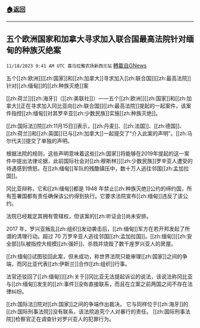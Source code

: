 ###  [:house:返回](README.md)
---


## 五个欧洲国家和加拿大寻求加入联合国最高法院针对缅甸的种族灭绝案
`11/18/2023 9:41 AM UTC 喜马拉雅农场新西兰站` [轉載自GNews](https://gnews.org/articles/1991031)


五个[[zh:欧洲]][[zh:国家]]和[[zh:加拿大]]寻求加入[[zh:联合国]][[zh:最高法院]]针对[[zh:缅甸]]的[[zh:种族灭绝]]案 

[[zh:荷兰]][[zh:海牙]]（[[zh:美联社]]）——五个[[zh:欧洲]][[zh:国家]]和[[zh:加拿大]]正在寻求加入冈比亚向[[zh:联合国]][[zh:最高法院]]提起的一起案件，该案件指控[[zh:缅甸]]对其罗辛亚[[zh:少数民族]]实施[[zh:种族灭绝]]。 

[[zh:国际法]]院[[zh:11月15日]]表示，[[zh:丹麦]]、[[zh:法国]]、[[zh:德国]]、[[zh:荷兰]]和[[zh:英国]]已与[[zh:加拿大]]一起提交了“介入此案的声明”。[[zh:马尔代夫]]提交了单独的声明。 

根据法院的规则，这些声明意味着这些[[zh:国家]]将能够在2019年提起的这一案件中提出法律论据，此前国际社会对[[zh:穆斯林]][[zh:少数民族]]罗辛亚人遭受的待遇感到愤怒。在[[zh:缅甸]]军队的残酷镇压中，数十万人逃往邻国[[zh:孟加拉国]]。 

冈比亚辩称，它和[[zh:缅甸]]都是 1948 年禁止[[zh:种族灭绝]]公约的缔约国，所有签署国都有责任确保该公约得到执行。它要求法院宣布[[zh:缅甸]]违反了该公约。 

法院已经裁定其拥有管辖权，但该案的[[zh:听证会]]尚未安排。 

2017 年，罗兴亚叛乱[[zh:组织]]发动袭击后，[[zh:缅甸]]军方在若开邦发起了所谓的清理行动。超过 70 万罗辛亚人逃往邻国[[zh:孟加拉国]]。[[zh:缅甸]][[zh:安全部]]队被指控大规模[[zh:强奸]]、杀戮并烧毁了数千座罗兴亚人的房屋。 

[[zh:缅甸]]试图驳回此案，但未成功，称世界法院只能审理[[zh:国家]]之间的争端，而冈比亚代表[[zh:伊斯兰]]合作[[zh:组织]]行事。 

法官还驳回了[[zh:缅甸]][[zh:关于]]冈比亚无法提起诉讼的说法，该说法称冈比亚与[[zh:缅甸]]发生的[[zh:事件]]没有直接联系，而且在立案之前两国之间不存在法律纠纷。 

[[zh:国际法]]院对[[zh:国家]]之间的争端作出裁决。 它与同样位于[[zh:海牙]]的[[zh:国际刑事法院]]没有联系，该法院追究个人对暴行的责任。 [[zh:国际刑事法院]]检察官正在调查针对罗兴亚人的犯罪行为。
